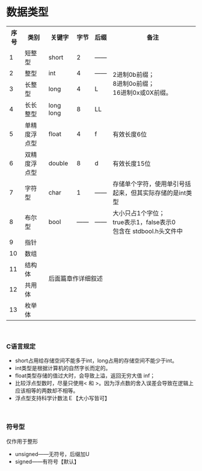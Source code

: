 # 数据类型

<table>
  <tr>
    <th>序号</th>
    <th>类别</th>
    <th>关键字</th>
    <th>字节</th>
    <th>后缀</th>
    <th>备注</th>
  </tr>
  <tr>
    <td>1</td>
    <td>短整型</td>
    <td>short</td>
    <td>2</td>
    <td>——</td>
    <td = rowspan=4>2进制0b前缀；<br>8进制0o前缀；<br>16进制0x或0X前缀。</td>
 </tr>
 <tr>
    <td>2</td>
    <td>整型</td>
    <td>int</td>
    <td>4</td>
    <td>——</td>
 </tr>
 <tr>
    <td>3</td>
    <td>长整型</td>
    <td>long</td>
    <td>4</td>
    <td>L</td>
 </tr>
 <tr>
    <td>4</td>
    <td>长长整型</td>
    <td>long long<L/td>
    <td>8</td>
    <td>LL</td>
 </tr> 
  <tr>
    <td>5</td>
    <td>单精度浮点型</td>
    <td>float</td>
    <td>4</td>
    <td>f</td>
    <td>有效长度6位</td>
 </tr>
  <tr>
    <td>6</td>
    <td>双精度浮点型</td>
    <td>double</td>
    <td>8</td>
    <td>d</td>
    <td>有效长度15位</td>
 </tr>
   <tr>
    <td>7</td>
    <td>字符型</td>
    <td>char</td>
    <td>1</tld>
    <td>——</td>
    <td>存储单个字符，使用单引号括起来，但其实际存储的是int类型</td>
 </tr>
    <tr>
    <td>8</td>
    <td>布尔型</td>
    <td>bool</td>
    <td>——</tld>
    <td>——</td>
    <td>大小只占1个字位；<br>true表示1，false表示0<br>包含在 stdbool.h头文件中</td>
 </tr>
    <tr>
    <td>9</td>
    <td>指针</td>
    <td colspan =4 rowspan=5>后面篇章作详细叙述</td>
 </tr>
    <tr>
    <td>10</td>
    <td>数组</td>
 </tr>
    <tr>
    <td>11</td>
    <td>结构体</td>
 </tr>
    <tr>
    <td>12</td>
    <td>共用体</td>
 </tr>
    <tr>
    <td>13</td>
    <td>枚举体</td>
 </tr>

</table>

<br>

### C语言规定
* short占用给存储空间不能多于int，long占用的存储空间不能少于int。
* int类型是根据计算机的自然字长而定的。
* float类型存储的值过大时，会导致上溢，返回无穷大值 inf；
* 比较浮点型数时，尽量只使用< 和 >。因为浮点数的舍入误差会导致在逻辑上应该相等的两数却不相等。
* 浮点型支持科学计数法Ｅ【大小写皆可】


<br>

### 符号型
仅作用于整形
* unsigned——无符号，后缀加U
* signed——有符号【默认】











